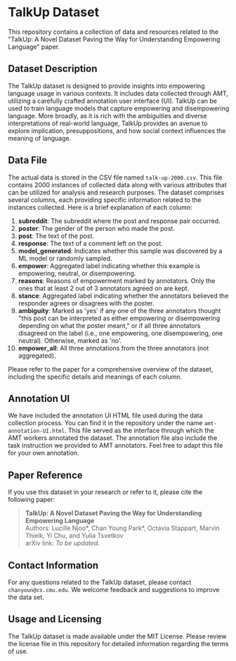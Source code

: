 # TalkUp Dataset
This repository contains a collection of data and resources related to the "TalkUp: A Novel Dataset Paving the Way for Understanding Empowering Language" paper. 

## Dataset Description
The TalkUp dataset is designed to provide insights into empowering language usage in various contexts. It includes data collected through AMT, utilizing a carefully crafted annotation user interface (UI). TalkUp can be used to train language models that capture empowering and disempowering language. More broadly, as it is rich with the ambiguities and diverse interpretations of real-world language, TalkUp provides an avenue to explore implication, presuppositions, and how social context influences the meaning of language. 

## Data File
The actual data is stored in the CSV file named `talk-up-2000.csv`. This file contains 2000 instances of collected data along with various attributes that can be utilized for analysis and research purposes. The dataset comprises several columns, each providing specific information related to the instances collected. Here is a brief explanation of each column:

1. **subreddit**: The subreddit where the post and response pair occurred.
2. **poster**: The gender of the person who made the post.
3. **post**: The text of the post.
4. **response**: The text of a comment left on the post.
5. **model_generated**: Indicates whether this sample was discovered by a ML model or randomly sampled.
6. **empower**: Aggregated label indicating whether this example is empowering, neutral, or disempowering.
7. **reasons**: Reasons of empowerment marked by annotators. Only the ones that at least 2 out of 3 annotators agreed on are kept.
8. **stance**: Aggregated label indicating whether the annotators believed the responder agrees or disagrees with the poster.
9. **ambiguity**: Marked as 'yes' if any one of the three annotators thought "this post can be interpreted as either empowering or disempowering depending on what the poster meant," or if all three annotators disagreed on the label (i.e., one empowering, one disempowering, one neutral). Otherwise, marked as 'no'.
10. **empower_all**: All three annotations from the three annotators (not aggregated).

Please refer to the paper for a comprehensive overview of the dataset, including the specific details and meanings of each column.

## Annotation UI
We have included the annotation UI HTML file used during the data collection process. You can find it in the repository under the name `amt-annotation-UI.html`. This file served as the interface through which the AMT workers annotated the dataset. The annotation file also include the task instruction we provided to AMT annotators. Feel free to adapt this file for your own annotation.

## Paper Reference
If you use this dataset in your research or refer to it, please cite the following paper:
> **TalkUp: A Novel Dataset Paving the Way for Understanding Empowering Language**<br>
> Authors: Lucille Njoo*, Chan Young Park*, Octavia Stappart, Marvin Thielk, Yi Chu, and Yulia Tsvetkov<br>
> arXiv link: *To be updated*.

## Contact Information
For any questions related to the TalkUp dataset, please contact `chanyoun@cs.cmu.edu`. We welcome feedback and suggestions to improve the data set.

## Usage and Licensing
The TalkUp dataset is made available under the MIT License. Please review the license file in this repository for detailed information regarding the terms of use.

